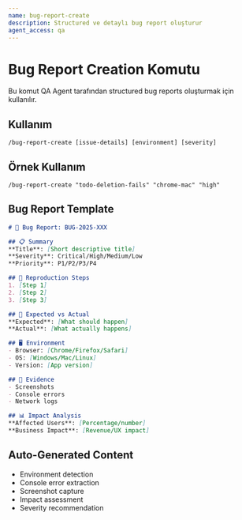 ```yaml
---
name: bug-report-create
description: Structured ve detaylı bug report oluşturur
agent_access: qa
---
```


# Bug Report Creation Komutu

Bu komut QA Agent tarafından structured bug reports oluşturmak için kullanılır.

## Kullanım
```
/bug-report-create [issue-details] [environment] [severity]
```

## Örnek Kullanım
```
/bug-report-create "todo-deletion-fails" "chrome-mac" "high"
```

## Bug Report Template
```markdown
# 🐛 Bug Report: BUG-2025-XXX

## 📋 Summary
**Title**: [Short descriptive title]
**Severity**: Critical/High/Medium/Low
**Priority**: P1/P2/P3/P4

## 🔄 Reproduction Steps
1. [Step 1]
2. [Step 2]  
3. [Step 3]

## 🎯 Expected vs Actual
**Expected**: [What should happen]
**Actual**: [What actually happens]

## 🖥️ Environment
- Browser: [Chrome/Firefox/Safari]
- OS: [Windows/Mac/Linux]
- Version: [App version]

## 📸 Evidence
- Screenshots
- Console errors
- Network logs

## 📊 Impact Analysis
**Affected Users**: [Percentage/number]
**Business Impact**: [Revenue/UX impact]
```

## Auto-Generated Content
- Environment detection
- Console error extraction  
- Screenshot capture
- Impact assessment
- Severity recommendation